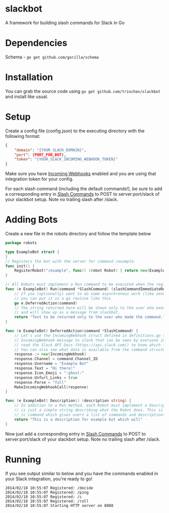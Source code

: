 slackbot
===========

A framework for building slash commands for Slack in Go

Dependencies
============
Schema  - `go get github.com/gorilla/schema`

Installation
============
You can grab the source code using `go get github.com/trinchan/slackbot` and install like usual.

Setup
=====
Create a config file (config.json) to the executing directory with the following format:

```json
{
    "domain": "{YOUR_SLACK_DOMAIN}",
    "port": {PORT_FOR_BOT},
    "token": "{YOUR_SLACK_INCOMING_WEBHOOK_TOKEN}"
}
```

Make sure you have [Incoming Webhooks](https://my.slack.com/services/new/incoming-webhook) enabled and you are using that integration token for your config.

For each slash command (including the default commands!), be sure to add a corresponding entry in [Slash Commands](https://my.slack.com/services/new/slash-commands) to POST to server:port/slack of your slackbot setup. Note no trailing slash after /slack.

Adding Bots
===========
Create a new file in the robots directory and follow the template below
```go
package robots

type ExampleBot struct {
}
// Registers the bot with the server for command /example.
func init() {
	RegisterRobot("/example", func() (robot Robot) { return new(ExampleBot) })
}

// All Robots must implement a Run command to be executed when the registered command is received.
func (e ExampleBot) Run(command *SlashCommand) (slashCommandImmediateReturn string) {
	// If you (optionally) want to do some asynchronous work (like sending API calls to slack)
	// you can put it in a go routine like this 
	go e.DeferredAction(command)
	// The string returned here will be shown only to the user who executed the command
	// and will show up as a message from slackbot.
	return "Text to be returned only to the user who made the command."
}

func (e ExampleBot) DeferredAction(command *SlashCommand) {
    // Let's use the IncomingWebhook struct defined in definitions.go to form and send an 
    // IncomingWebhook message to slack that can be seen by everyone in the room. You can 
    // read the Slack API Docs (https://api.slack.com/) to know which fields are required, etc. 
    // You can also see what data is available from the command structure in definitions.go
	response := new(IncomingWebhook)
	response.Channel = command.Channel_ID
	response.Username = "Example Bot"
	response.Text = "Hi there!"
	response.Icon_Emoji = ":ghost:"
	response.Unfurl_Links = true
	response.Parse = "full"
	MakeIncomingWebhookCall(response)
}

func (e ExampleBot) Description() (description string) {
	// In addition to a Run method, each Robot must implement a Description method which
	// is just a simple string describing what the Robot does. This is used in the included
	// /c command which gives users a list of commands and descriptions
	return "This is a description for example bot which will"
}
```

Now just add a corresponding entry in [Slash Commands](https://my.slack.com/services/new/slash-commands) to POST to server:port/slack of your slackbot setup. Note no trailing slash after /slack.

Running
=======
If you see output similar to below and you have the commands enabled in your Slack integration, you're ready to go!
```
2014/02/18 10:55:07 Registered: /decide
2014/02/18 10:55:07 Registered: /ping
2014/02/18 10:55:07 Registered: /c
2014/02/18 10:55:07 Registered: /roll
2014/02/18 10:55:07 Starting HTTP server on 8888
```

